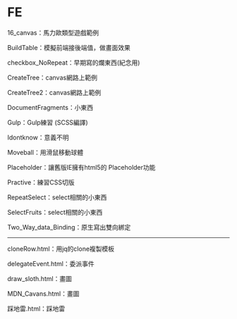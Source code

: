 # FE

16_canvas：馬力歐類型遊戲範例

BuildTable：模擬前端接後端值，做畫面效果

checkbox_NoRepeat：早期寫的爛東西(紀念用)

CreateTree：canvas網路上範例

CreateTree2：canvas網路上範例

DocumentFragments：小東西

Gulp：Gulp練習 (SCSS編譯)

Idontknow：意義不明

Moveball：用滑鼠移動球體

Placeholder：讓舊版IE擁有html5的 Placeholder功能

Practive：練習CSS切版

RepeatSelect：select相關的小東西

SelectFruits：select相關的小東西

Two_Way_data_Binding：原生寫出雙向綁定

<hr>

cloneRow.html：用jq的clone複製模板

delegateEvent.html：委派事件

draw_sloth.html：畫圖

MDN_Cavans.html：畫圖

踩地雷.html：踩地雷